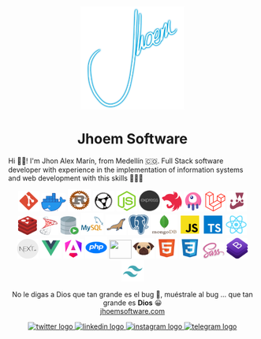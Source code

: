 <!--
### Hi there 👋
**JhoemSoftware/JhoemSoftware** is a ✨ _special_ ✨ repository because its `README.md` (this file) appears on your GitHub profile.
Here are some ideas to get you started:
- 🔭 I’m currently working on ...
- 🌱 I’m currently learning ...
- 👯 I’m looking to collaborate on ...
- 🤔 I’m looking for help with ...
- 💬 Ask me about ...
- 📫 How to reach me: ...
- 😄 Pronouns: ...
- ⚡ Fun fact: ...
-->
<!-- <p align='center'>
	<img src="https://i.ibb.co/hcjmvZL/jhonem-Azul.png" width='43' height='42'>
</p> -->
<p align='center'>
	<img src="https://raw.githubusercontent.com/JhoemSoftware/JhoemSoftwareWebReact/master/public/jhoemAzul.webp" style="width: 210px;">
</p>

<h1 align='center'>Jhoem Software</h1>

Hi 👋🏼! I'm Jhon Alex Marín, from Medellín  🇨🇴. Full Stack software developer with experience in the implementation of information systems and web development with this skills 👨🏻‍💻

<p align='center'>
    <!-- GIT -->
    <img src="./images/git.png" width='43' height='42'>
    <!-- Docker -->
    <img src="./images/docker.png" width='50' height='37'>
    <!-- Rust -->
    <img src="./images/rust.png" width='47' height='45'>
    <!-- Actix -->
    <img src="./images/actix.png" width='43' height='42'>
    <!-- Node -->
    <img src="./images/node.png" width='43' height='42'>
    <!-- Express -->
    <img src="./images/express.png" width='43' height='43'>
    <!-- NestJS -->
    <img src="./images/nest.png" width='40' height='40'>
    <!-- Livewire -->
    <img src="./images/livewire.png" width='40' height='40'>
    <!-- Laravel -->
    <img src="./images/laravel.png" width='40' height='40'>
    <!-- Jest -->
    <img src="./images/jest.png" width='40' height='42'>
    <!-- Oracle -->
    <img src="./images/redis.webp" width='38' height='38'>
    <!-- Sql Server -->
    <img src="./images/sqlserver.png" width='40' height='38'>
    <!-- Oracle -->
    <img src="./images/oracle.png" width='38' height='38'>
    <!-- Mysql -->
    <img src="./images/mysql.png" width='45' height='45'>
    <!-- MariaDB -->
    <img src="./images/maria.png" width='43' height='42'>
    <!-- Postgres -->
    <img src="./images/pgsql.png" width='43' height='42'>
    <!-- Mongo -->
    <img src="./images/mongo.png" width='53' height='42'>
    <!-- JS -->
    <img src="./images/js.png" width='43' height='42'>
    <!-- TS -->
    <img src="./images/ts.png" width='43' height='42'>
    <!-- React -->
    <img src="./images/react.png" width='43' height='42'>
    <!-- Next -->
    <img src="./images/next.png" width='43' height='40'>
    <!-- Vue -->
    <img src="./images/vue.png" width='43' height='42'>
    <!-- Angular -->
    <img src="./images/angular.png" width='40' height='40'>
    <!-- PHP -->
    <img src="./images/php.png" width='45' height='45'>
    <!-- Handlebars -->
    <img src="./images/handlebars.png" width='45' height='38'>
    <!-- Pug -->
    <img src="./images/pug.png" width='43' height='42'>
    <!-- HTML -->
    <img src="./images/html.png" width='43' height='42'>
    <!-- CSS -->
    <img src="./images/css.png" width='43' height='42'>
    <!-- Sass -->
    <img src="./images/sass.png" width='45' height='33'>
    <!-- Bootstrap -->
    <img src="./images/bootstrap.png" width='43' height='42'>
    <!-- Tailwind -->
    <img src="./images/tailwind.png" width='45' height='44'>
</p>

<p align='center'>
    No le digas a Dios que tan grande es el bug 🐞, muéstrale al bug ... que tan grande es <b>Dios</b> 😀
    <br><a href="https://jhoemsoftware.netlify.app/" target="_blank" align='center'>jhoemsoftware.com</a>
</p>

<p align='center'>
    <a href="https://twitter.com/JhoemLive" target="_blank">
        <img src="https://img.shields.io/static/v1?message=Twitter&logo=twitter&label=&color=1DA1F2&logoColor=white&labelColor=&style=for-the-badge" height="35" alt="twitter logo"  />
    </a>
    <a href="https://www.linkedin.com/in/jhoemsoftware/" target="_blank">
        <img src="https://img.shields.io/static/v1?message=LinkedIn&logo=linkedin&label=&color=0077B5&logoColor=white&labelColor=&style=for-the-badge" height="35" alt="linkedin logo"  />
    </a>
    <a href="https://www.instagram.com/jhoem_soft/" target="_blank">
        <img src="https://img.shields.io/static/v1?message=Instagram&logo=instagram&label=&color=E4405F&logoColor=white&labelColor=&style=for-the-badge" height="35" alt="instagram logo"  />
    </a>
    <a href="https://t.me/JhoemSoft" target="_blank">
        <img src="https://img.shields.io/static/v1?message=Telegram&logo=telegram&label=&color=2CA5E0&logoColor=white&labelColor=&style=for-the-badge" height="35" alt="telegram logo"  />
    </a>
</p>